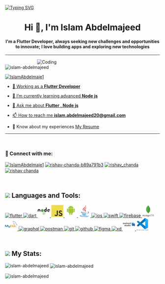 [![Typing SVG](https://readme-typing-svg.herokuapp.com?font=Fira+Code&weight=600&pause=1000&center=true&vCenter=true&random=false&width=1000&height=200&lines=Hi+%F0%9F%91%8B%2C+I'm+Islam+Majeed;FLutter+Developer)](https://github.com/islam-abdelmajeed)

<h1 align="center">Hi 👋, I'm Islam Abdelmajeed</h1>
<h4 align="center">I'm a Flutter Developer, always seeking new challenges and opportunities to innovate; I love building apps and exploring new technologies</h4>
<hr>
<img align="right" alt="Coding" width="400" src="https://cdn.dribbble.com/users/2131993/screenshots/4948736/thoughtworks-gif_dribbble.gif">

<p align="left"> <img src="https://komarev.com/ghpvc/?username=islam-abdelmajeed&label=Profile%20views&color=0e75b6&style=flat" alt="islam-abdelmajeed" /> </p>

<p align="left"> <a href="https://x.com/IslamAbdelmaje1" target="blank"><img src="https://img.shields.io/twitter/follow/IslamAbdelmaje1?logo=twitter&style=for-the-badge" alt="IslamAbdelmaje1"  </p>

- 🔭 Working as a **Flutter Developer**

- 🌱 I’m currently learning advanced **Node js**

- 💬 Ask me about **Flutter , Node js**

- 📫 How to reach me **islam.abdelmajeed20@gmail.com**

- 📄 Know about my experiences <a href="https://flowcv.com/resume/ucea87nn22">My Resume</a>

<hr>
<br>
<h3 align="left">🤝 Connect with me:</h3>
<p align="left">
<a href="https://x.com/IslamAbdelmaje1" target="blank"><img align="center" src="https://raw.githubusercontent.com/rahuldkjain/github-profile-readme-generator/master/src/images/icons/Social/twitter.svg" alt="IslamAbdelmaje1" height="30" width="40" /></a>
<a href="https://www.linkedin.com/in/islam-abdelmajeed-60541a211" target="blank"><img align="center" src="https://raw.githubusercontent.com/rahuldkjain/github-profile-readme-generator/master/src/images/icons/Social/linked-in-alt.svg" alt="rishav-chanda-b89a791b3" height="30" width="40" /></a>
<a href="https://www.instagram.com/islam.abdelmajeed2" target="blank"><img align="center" src="https://raw.githubusercontent.com/rahuldkjain/github-profile-readme-generator/master/src/images/icons/Social/instagram.svg" alt="rishav_chanda" height="30" width="40" /></a>
<a href="https://www.youtube.com/@islamabdel-majeed1179" target="blank"><img align="center" src="https://raw.githubusercontent.com/rahuldkjain/github-profile-readme-generator/master/src/images/icons/Social/youtube.svg" alt="rishav chanda" height="30" width="40" /></a>
</p>
<br>

## <img src="https://media.giphy.com/media/iDaCeaKrHhUI1I8e2b/giphy.gif" width="45px"> Languages and Tools:
<p align="left">
  <a href="https://flutter.dev" target="_blank" rel="noreferrer">
    <img src="https://www.vectorlogo.zone/logos/flutterio/flutterio-icon.svg" alt="flutter" width="40" height="40"/>
  </a>
  <a href="https://dart.dev" target="_blank" rel="noreferrer">
    <img src="https://www.vectorlogo.zone/logos/dartlang/dartlang-icon.svg" alt="dart" width="40" height="40"/>
  </a>
  <a href="https://nodejs.org" target="_blank" rel="noreferrer">
    <img src="https://raw.githubusercontent.com/devicons/devicon/master/icons/nodejs/nodejs-original-wordmark.svg" alt="nodejs" width="40" height="40"/>
  </a>
  <a href="https://developer.mozilla.org/en-US/docs/Web/JavaScript" target="_blank" rel="noreferrer">
    <img src="https://raw.githubusercontent.com/devicons/devicon/master/icons/javascript/javascript-original.svg" alt="javascript" width="40" height="40"/>
  </a>
  <a href="https://developer.android.com" target="_blank" rel="noreferrer">
    <img src="https://raw.githubusercontent.com/devicons/devicon/master/icons/android/android-original-wordmark.svg" alt="android" width="40" height="40"/>
  </a>
  <a href="https://www.java.com" target="_blank" rel="noreferrer">
    <img src="https://raw.githubusercontent.com/devicons/devicon/master/icons/java/java-original.svg" alt="java" width="40" height="40"/>
  </a>
  <a href="https://developer.apple.com/ios" target="_blank" rel="noreferrer">
    <img src="https://www.vectorlogo.zone/logos/apple/apple-icon.svg" alt="ios" width="40" height="40"/>
  </a>
  <a href="https://developer.apple.com/swift" target="_blank" rel="noreferrer">
    <img src="https://www.vectorlogo.zone/logos/swift/swift-icon.svg" alt="swift" width="40" height="40"/>
  </a>
  <a href="https://firebase.google.com/" target="_blank" rel="noreferrer">
    <img src="https://www.vectorlogo.zone/logos/firebase/firebase-icon.svg" alt="firebase" width="40" height="40"/>
  </a>
  <a href="https://www.mongodb.com/" target="_blank" rel="noreferrer">
    <img src="https://raw.githubusercontent.com/devicons/devicon/master/icons/mongodb/mongodb-original-wordmark.svg" alt="mongodb" width="40" height="40"/>
  </a>
  <a href="https://www.mysql.com/" target="_blank" rel="noreferrer">
    <img src="https://raw.githubusercontent.com/devicons/devicon/master/icons/mysql/mysql-original-wordmark.svg" alt="mysql" width="40" height="40"/>
  </a>
  <a href="https://graphql.org" target="_blank" rel="noreferrer">
    <img src="https://www.vectorlogo.zone/logos/graphql/graphql-icon.svg" alt="graphql" width="40" height="40"/>
  </a>
  <a href="https://postman.com" target="_blank" rel="noreferrer">
    <img src="https://www.vectorlogo.zone/logos/getpostman/getpostman-icon.svg" alt="postman" width="40" height="40"/>
  </a>
  <a href="https://git-scm.com/" target="_blank" rel="noreferrer">
    <img src="https://www.vectorlogo.zone/logos/git-scm/git-scm-icon.svg" alt="git" width="40" height="40"/>
  </a>
  <a href="https://github.com" target="_blank" rel="noreferrer">
    <img src="https://www.vectorlogo.zone/logos/github/github-icon.svg" alt="github" width="40" height="40"/>
  </a>
  <a href="https://www.figma.com/" target="_blank" rel="noreferrer">
    <img src="https://www.vectorlogo.zone/logos/figma/figma-icon.svg" alt="figma" width="40" height="40"/>
  </a>
  <a href="https://www.adobe.com/products/xd.html" target="_blank" rel="noreferrer">
    <img src="https://cdn.worldvectorlogo.com/logos/adobe-xd.svg" alt="xd" width="40" height="40"/>
  </a>
  <a href="https://developer.android.com/studio" target="_blank" rel="noreferrer">
    <img src="https://raw.githubusercontent.com/devicons/devicon/master/icons/androidstudio/androidstudio-original-wordmark.svg" alt="android studio" width="40" height="40"/>
  </a>
  <a href="https://code.visualstudio.com/" target="_blank" rel="noreferrer">
    <img src="https://raw.githubusercontent.com/devicons/devicon/master/icons/vscode/vscode-original-wordmark.svg" alt="vs code" width="40" height="40"/>
  </a>
</p>
<br>

## <img src="https://media.giphy.com/media/iY8CRBdQXODJSCERIr/giphy.gif" width="30px"> My Stats:

<p><img align="left" src="https://github-readme-stats.vercel.app/api/top-langs?username=islam-abdelmajeed&show_icons=true&locale=en&layout=compact&theme=tokyonight" alt="islam-abdelmajeed" /></p>

<p>&nbsp;<img align="center" src="https://github-readme-stats.vercel.app/api?username=islam-abdelmajeed&show_icons=true&locale=en&theme=tokyonight" alt="islam-abdelmajeed" /></p>

<p><img align="center" src="https://github-readme-streak-stats.herokuapp.com/?user=islam-abdelmajeed&&theme=tokyonight" alt="islam-abdelmajeed" /></p>
